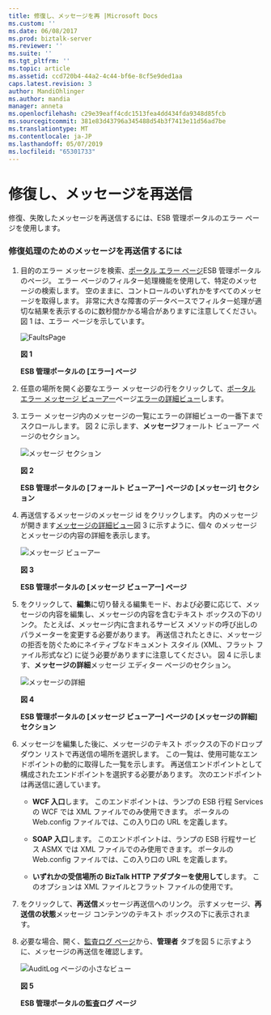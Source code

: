 ```yaml
---
title: 修復し、メッセージを再 |Microsoft Docs
ms.custom: ''
ms.date: 06/08/2017
ms.prod: biztalk-server
ms.reviewer: ''
ms.suite: ''
ms.tgt_pltfrm: ''
ms.topic: article
ms.assetid: ccd720b4-44a2-4c44-bf6e-8cf5e9ded1aa
caps.latest.revision: 3
author: MandiOhlinger
ms.author: mandia
manager: anneta
ms.openlocfilehash: c29e39eaff4cdc1513fea4dd434fda9348d85fcb
ms.sourcegitcommit: 381e83d43796a345488d54b3f7413e11d56ad7be
ms.translationtype: MT
ms.contentlocale: ja-JP
ms.lasthandoff: 05/07/2019
ms.locfileid: "65301733"
---
```

# <a name="repairing-and-resubmitting-a-message"></a>修復し、メッセージを再送信
修復、失敗したメッセージを再送信するには、ESB 管理ポータルのエラー ページを使用します。  
  
### <a name="to-repair-and-resubmit-a-message-for-processing"></a>修復処理のためのメッセージを再送信するには  
  
1.  目的のエラー メッセージを検索、[ポータル エラー ページ](../esb-toolkit/portal-faults-page.md)ESB 管理ポータルのページ。 エラー ページのフィルター処理機能を使用して、特定のメッセージの検索します。 空のままに、コントロールのいずれかをすべてのメッセージを取得します。 非常に大きな障害のデータベースでフィルター処理が適切な結果を表示するのに数秒間かかる場合がありますに注意してください。 図 1 は、エラー ページを示しています。  
  
     ![FaultsPage](../esb-toolkit/media/faultspage.gif "FaultsPage")  
  
     **図 1**  
  
     **ESB 管理ポータルの [エラー] ページ**  
  
2.  任意の場所を開く必要なエラー メッセージの行をクリックして、[ポータル エラー メッセージ ビューアー](../esb-toolkit/portal-fault-message-viewer.md)ページ[エラーの詳細ビュー](../esb-toolkit/fault-details-view.md)します。  
  
3.  エラー メッセージ内のメッセージの一覧にエラーの詳細ビューの一番下までスクロールします。 図 2 に示します、**メッセージ**フォールト ビューアー ページのセクション。  
  
     ![メッセージ セクション](../esb-toolkit/media/ch8-messagessection.gif "Ch8 MessagesSection")  
  
     **図 2**  
  
     **ESB 管理ポータルの [フォールト ビューアー] ページの [メッセージ] セクション**  
  
4.  再送信するメッセージのメッセージ id をクリックします。 内のメッセージが開きます[メッセージの詳細ビュー](../esb-toolkit/message-details-view.md)図 3 に示すように、個々 のメッセージとメッセージの内容の詳細を表示します。  
  
     ![メッセージ ビューアー](../esb-toolkit/media/ch8-messageviewer.gif "Ch8 MessageViewer")  
  
     **図 3**  
  
     **ESB 管理ポータルの [メッセージ ビューアー] ページ**  
  
5.  をクリックして、**編集**に切り替える編集モード、および必要に応じて、メッセージの内容を編集し、メッセージの内容を含むテキスト ボックスの下のリンク。 たとえば、メッセージ内に含まれるサービス メソッドの呼び出しのパラメーターを変更する必要があります。 再送信されたときに、メッセージの拒否を防ぐためにネイティブなドキュメント スタイル (XML、フラット ファイル形式など) に従う必要がありますに注意してください。 図 4 に示します、**メッセージの詳細**メッセージ エディター ページのセクション。  
  
     ![メッセージの詳細](../esb-toolkit/media/ch8-messagedetails.gif "Ch8 MessageDetails")  
  
     **図 4**  
  
     **ESB 管理ポータルの [メッセージ ビューアー] ページの [メッセージの詳細] セクション**  
  
6.  メッセージを編集した後に、メッセージのテキスト ボックスの下のドロップダウン リストで再送信の場所を選択します。 この一覧は、使用可能なエンドポイントの動的に取得した一覧を示します。 再送信エンドポイントとして構成されたエンドポイントを選択する必要があります。 次のエンドポイントは再送信に適しています。  
  
    -   **WCF 入口**します。 このエンドポイントは、ランプの ESB 行程 Services の WCF では XML ファイルでのみ使用できます。 ポータルの Web.config ファイルでは、この入り口の URL を定義します。  
  
    -   **SOAP 入口**します。 このエンドポイントは、ランプの ESB 行程サービス ASMX では XML ファイルでのみ使用できます。 ポータルの Web.config ファイルでは、この入り口の URL を定義します。  
  
    -   **いずれかの受信場所の BizTalk HTTP アダプターを使用して**します。 このオプションは XML ファイルとフラット ファイルの使用です。  
  
7.  をクリックして、**再送信**メッセージ再送信へのリンク。 示すメッセージ、**再送信の状態**メッセージ コンテンツのテキスト ボックスの下に表示されます。  
  
8.  必要な場合、開く、[監査ログ ページ](../esb-toolkit/audit-log-page.md)から、**管理者** タブを図 5 に示すように、メッセージの再送信を確認します。  
  
     ![AuditLog ページの小さなビュー](../esb-toolkit/media/ch8-auditlogpagesmallview.gif "Ch8 AuditLogPageSmallView")  
  
     **図 5**  
  
     **ESB 管理ポータルの監査ログ ページ**
